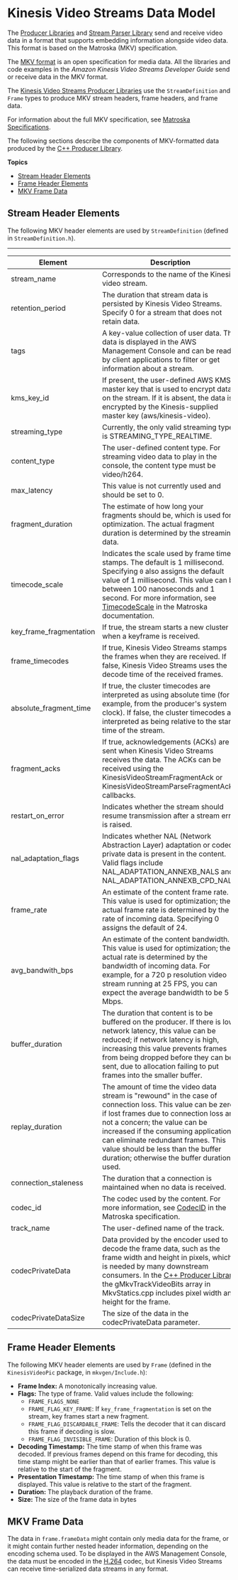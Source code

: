# Kinesis Video Streams Data Model<a name="how-data"></a>

The [Producer Libraries](producer-sdk.md) and [Stream Parser Library](parser-library.md) send and receive video data in a format that supports embedding information alongside video data\. This format is based on the Matroska \(MKV\) specification\.

The [MKV format](https://en.wikipedia.org/wiki/Matroska) is an open specification for media data\. All the libraries and code examples in the *Amazon Kinesis Video Streams Developer Guide* send or receive data in the MKV format\. 

The [Kinesis Video Streams Producer Libraries](producer-sdk.md) use the `StreamDefinition` and `Frame` types to produce MKV stream headers, frame headers, and frame data\.

For information about the full MKV specification, see [Matroska Specifications](https://www.matroska.org/technical/specs/index.html)\.

The following sections describe the components of MKV\-formatted data produced by the [C\+\+ Producer Library](producer-sdk-cpp.md)\.

**Topics**
+ [Stream Header Elements](#how-data-header-streamdefinition)
+ [Frame Header Elements](#how-data-header-frame)
+ [MKV Frame Data](#how-data-frame)

## Stream Header Elements<a name="how-data-header-streamdefinition"></a>

The following MKV header elements are used by `StreamDefinition` \(defined in `StreamDefinition.h`\)\.


****  

| Element | Description | Typical Values | 
| --- | --- | --- | 
| stream\_name | Corresponds to the name of the Kinesis video stream\. | my\-stream | 
| retention\_period | The duration that stream data is persisted by Kinesis Video Streams\. Specify 0 for a stream that does not retain data\.  | 24 | 
| tags | A key\-value collection of user data\. This data is displayed in the AWS Management Console and can be read by client applications to filter or get information about a stream\. |  | 
| kms\_key\_id | If present, the user\-defined AWS KMS master key that is used to encrypt data on the stream\. If it is absent, the data is encrypted by the Kinesis\-supplied master key \(aws/kinesis\-video\)\. | 01234567\-89ab\-cdef\-0123\-456789ab | 
| streaming\_type | Currently, the only valid streaming type is STREAMING\_TYPE\_REALTIME\. | STREAMING\_TYPE\_REALTIME | 
| content\_type | The user\-defined content type\. For streaming video data to play in the console, the content type must be video/h264\. | video/h264 | 
| max\_latency | This value is not currently used and should be set to 0\. | 0 | 
| fragment\_duration | The estimate of how long your fragments should be, which is used for optimization\. The actual fragment duration is determined by the streaming data\. | 2 | 
| timecode\_scale | Indicates the scale used by frame time stamps\. The default is 1 millisecond\. Specifying `0` also assigns the default value of 1 millisecond\. This value can be between 100 nanoseconds and 1 second\. For more information, see [TimecodeScale](https://matroska.org/technical/specs/notes.html#TimecodeScale) in the Matroska documentation\. |  | 
| key\_frame\_fragmentation | If true, the stream starts a new cluster when a keyframe is received\. | true | 
| frame\_timecodes | If true, Kinesis Video Streams stamps the frames when they are received\. If false, Kinesis Video Streams uses the decode time of the received frames\. | true | 
| absolute\_fragment\_time |  If true, the cluster timecodes are interpreted as using absolute time \(for example, from the producer's system clock\)\. If false, the cluster timecodes are interpreted as being relative to the start time of the stream\. | true | 
| fragment\_acks |  If true, acknowledgements \(ACKs\) are sent when Kinesis Video Streams receives the data\. The ACKs can be received using the KinesisVideoStreamFragmentAck or KinesisVideoStreamParseFragmentAck callbacks\. | true | 
| restart\_on\_error | Indicates whether the stream should resume transmission after a stream error is raised\. | true | 
| nal\_adaptation\_flags | Indicates whether NAL \(Network Abstraction Layer\) adaptation or codec private data is present in the content\. Valid flags include NAL\_ADAPTATION\_ANNEXB\_NALS and NAL\_ADAPTATION\_ANNEXB\_CPD\_NALS\. | NAL\_ADAPTATION\_ANNEXB\_NALS | 
| frame\_rate | An estimate of the content frame rate\. This value is used for optimization; the actual frame rate is determined by the rate of incoming data\. Specifying 0 assigns the default of 24\. | 24 | 
| avg\_bandwith\_bps | An estimate of the content bandwidth\. This value is used for optimization; the actual rate is determined by the bandwidth of incoming data\. For example, for a 720 p resolution video stream running at 25 FPS, you can expect the average bandwidth to be 5 Mbps\. | 5 | 
| buffer\_duration | The duration that content is to be buffered on the producer\. If there is low network latency, this value can be reduced; if network latency is high, increasing this value prevents frames from being dropped before they can be sent, due to allocation failing to put frames into the smaller buffer\. |  | 
| replay\_duration | The amount of time the video data stream is "rewound" in the case of connection loss\. This value can be zero if lost frames due to connection loss are not a concern; the value can be increased if the consuming application can eliminate redundant frames\. This value should be less than the buffer duration; otherwise the buffer duration is used\. |  | 
| connection\_staleness | The duration that a connection is maintained when no data is received\. |  | 
| codec\_id | The codec used by the content\. For more information, see [CodecID](https://matroska.org/technical/specs/codecid/index.html) in the Matroska specification\. | V\_MPEG2 | 
| track\_name | The user\-defined name of the track\. | my\_track | 
| codecPrivateData | Data provided by the encoder used to decode the frame data, such as the frame width and height in pixels, which is needed by many downstream consumers\. In the [C\+\+ Producer Library](producer-sdk-cpp.md), the gMkvTrackVideoBits array in MkvStatics\.cpp includes pixel width and height for the frame\. |  | 
| codecPrivateDataSize | The size of the data in the codecPrivateData parameter\. |  | 

## Frame Header Elements<a name="how-data-header-frame"></a>

The following MKV header elements are used by `Frame` \(defined in the `KinesisVideoPic` package, in `mkvgen/Include.h`\):
+ **Frame Index:** A monotonically increasing value\.
+ **Flags:** The type of frame\. Valid values include the following:
  + `FRAME_FLAGS_NONE`
  + `FRAME_FLAG_KEY_FRAME`: If `key_frame_fragmentation` is set on the stream, key frames start a new fragment\.
  + `FRAME_FLAG_DISCARDABLE_FRAME`: Tells the decoder that it can discard this frame if decoding is slow\.
  + `FRAME_FLAG_INVISIBLE_FRAME`: Duration of this block is 0\.
+ **Decoding Timestamp:** The time stamp of when this frame was decoded\. If previous frames depend on this frame for decoding, this time stamp might be earlier than that of earlier frames\. This value is relative to the start of the fragment\.
+ **Presentation Timestamp:** The time stamp of when this frame is displayed\. This value is relative to the start of the fragment\.
+ **Duration:** The playback duration of the frame\.
+ **Size:** The size of the frame data in bytes

## MKV Frame Data<a name="how-data-frame"></a>

The data in `frame.frameData` might contain only media data for the frame, or it might contain further nested header information, depending on the encoding schema used\. To be displayed in the AWS Management Console, the data must be encoded in the [H\.264](https://en.wikipedia.org/wiki/H.264/MPEG-4_AVC) codec, but Kinesis Video Streams can receive time\-serialized data streams in any format\.